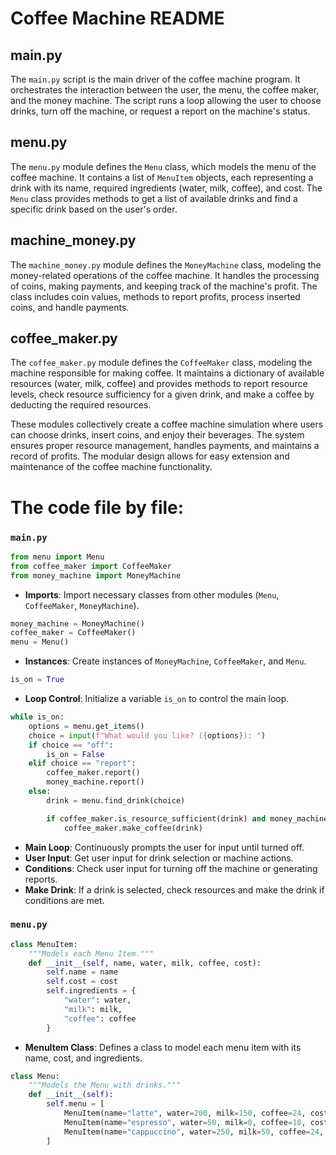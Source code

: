 # Coffee Machine README

## main.py

The `main.py` script is the main driver of the coffee machine program. It orchestrates the interaction between the user, the menu, the coffee maker, and the money machine. The script runs a loop allowing the user to choose drinks, turn off the machine, or request a report on the machine's status.

## menu.py

The `menu.py` module defines the `Menu` class, which models the menu of the coffee machine. It contains a list of `MenuItem` objects, each representing a drink with its name, required ingredients (water, milk, coffee), and cost. The `Menu` class provides methods to get a list of available drinks and find a specific drink based on the user's order.

## machine_money.py

The `machine_money.py` module defines the `MoneyMachine` class, modeling the money-related operations of the coffee machine. It handles the processing of coins, making payments, and keeping track of the machine's profit. The class includes coin values, methods to report profits, process inserted coins, and handle payments.

## coffee_maker.py

The `coffee_maker.py` module defines the `CoffeeMaker` class, modeling the machine responsible for making coffee. It maintains a dictionary of available resources (water, milk, coffee) and provides methods to report resource levels, check resource sufficiency for a given drink, and make a coffee by deducting the required resources.

These modules collectively create a coffee machine simulation where users can choose drinks, insert coins, and enjoy their beverages. The system ensures proper resource management, handles payments, and maintains a record of profits. The modular design allows for easy extension and maintenance of the coffee machine functionality.

# The code file by file:

### `main.py`

```python
from menu import Menu
from coffee_maker import CoffeeMaker
from money_machine import MoneyMachine
```

- **Imports**: Import necessary classes from other modules (`Menu`, `CoffeeMaker`, `MoneyMachine`).

```python
money_machine = MoneyMachine()
coffee_maker = CoffeeMaker()
menu = Menu()
```

- **Instances**: Create instances of `MoneyMachine`, `CoffeeMaker`, and `Menu`.

```python
is_on = True
```

- **Loop Control**: Initialize a variable `is_on` to control the main loop.

```python
while is_on:
    options = menu.get_items()
    choice = input(f"What would you like? ({options}): ")
    if choice == "off":
        is_on = False
    elif choice == "report":
        coffee_maker.report()
        money_machine.report()
    else:
        drink = menu.find_drink(choice)

        if coffee_maker.is_resource_sufficient(drink) and money_machine.make_payment(drink.cost):
            coffee_maker.make_coffee(drink)
```

- **Main Loop**: Continuously prompts the user for input until turned off.
- **User Input**: Get user input for drink selection or machine actions.
- **Conditions**: Check user input for turning off the machine or generating reports.
- **Make Drink**: If a drink is selected, check resources and make the drink if conditions are met.

### `menu.py`

```python
class MenuItem:
    """Models each Menu Item."""
    def __init__(self, name, water, milk, coffee, cost):
        self.name = name
        self.cost = cost
        self.ingredients = {
            "water": water,
            "milk": milk,
            "coffee": coffee
        }
```

- **MenuItem Class**: Defines a class to model each menu item with its name, cost, and ingredients.

```python
class Menu:
    """Models the Menu with drinks."""
    def __init__(self):
        self.menu = [
            MenuItem(name="latte", water=200, milk=150, coffee=24, cost=2.5),
            MenuItem(name="espresso", water=50, milk=0, coffee=18, cost=1.5),
            MenuItem(name="cappuccino", water=250, milk=50, coffee=24, cost=3),
        ]
```

